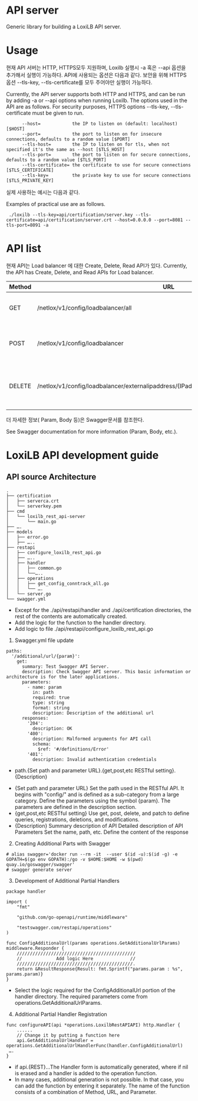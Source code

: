 # API server
Generic library for building a LoxiLB API server.

# Usage
현재 API 서버는 HTTP, HTTPS모두 지원하며, Loxilb 실행시 -a 혹은 --api 옵션을 추가해서 실행이 가능하다.
API에 사용되는 옵션은 다음과 같다. 보안을 위해 HTTPS 옵션 --tls-key, --tls-certificate를 모두 주어야만 실행이 가능하다.

Currently, the API server supports both HTTP and HTTPS, and can be run by adding -a or --api options when running Loxilb. The options used in the API are as follows. For security purposes, HTTPS options --tls-key, --tls-certificate must be given to run.

```
      --host=            the IP to listen on (default: localhost) [$HOST]
      --port=            the port to listen on for insecure connections, defaults to a random value [$PORT]
      --tls-host=        the IP to listen on for tls, when not specified it's the same as --host [$TLS_HOST]
      --tls-port=        the port to listen on for secure connections, defaults to a random value [$TLS_PORT]
      --tls-certificate= the certificate to use for secure connections [$TLS_CERTIFICATE]
      --tls-key=         the private key to use for secure connections [$TLS_PRIVATE_KEY]
```

실제 사용하는 예시는 다음과 같다.

Examples of practical use are as follows.

```
 ./loxilb --tls-key=api/certification/server.key --tls-certificate=api/certification/server.crt --host=0.0.0.0 --port=8081 --tls-port=8091 -a
```

# API list
현재 API는 Load balancer 에 대한 Create, Delete, Read API가 있다.
Currently, the API has Create, Delete, and Read APIs for Load balancer.

| Method | URL | Role | 
|------|---|---|
| GET|/netlox/v1/config/loadbalancer/all | Get the load balancer information |
| POST|/netlox/v1/config/loadbalancer| Add the load balancer information to LoxiLB |
| DELETE|/netlox/v1/config/loadbalancer/externalipaddress/{IPaddress}/port/{#Port}/protocol/{protocol} | Delete the load balacer infomation from LoxiLB|

더 자세한 정보( Param, Body 등)은 Swagger문서를 참조한다.

See Swagger documentation for more information (Param, Body, etc.).

# LoxiLB API development guide
## API source Architecture
```
.
├── certification
│   ├── serverca.crt
│   └── serverkey.pem
├── cmd
│   └── loxilb_rest_api-server
│       └── main.go
├── ….
├── models
│   ├── error.go
│   ├── …..
├── restapi
│   ├── configure_loxilb_rest_api.go
│   ├── …..
│   ├── handler
│   │   ├── common.go
│   │   └──…..
│   ├── operations
│   │   ├── get_config_conntrack_all.go
│   │   └── ….
│   └── server.go
└── swagger.yml

```
* Except for the ./api/restapi/handler and ./api/certification directories, the rest of the contents are automatically created.
* Add the logic for the function to the handler directory.
* Add logic to file ./api/restapi/configure_loxilb_rest_api.go

1. Swagger.yml file update
```
paths:
  '/additional/url/{param}':
    get:
      summary: Test Swagger API Server.
      description: Check Swagger API server. This basic information or architecture is for the later applications.
      parameters:
        - name: param
          in: path
          required: true
          type: string
          format: string
          description: Description of the additional url
      responses:
        '204':
          description: OK
        '400':
          description: Malformed arguments for API call
          schema:
            $ref: '#/definitions/Error'
        '401':
          description: Invalid authentication credentials

```
* path.{Set path and parameter URL}.{get,post,etc RESTful setting}.{Description}
- {Set path and parameter URL}
Set the path used in the RESTful API.
It begins with "config/" and is defined as a sub-category from a large category.
Define the parameters using the symbol {param}. The parameters are defined in the description section.
- {get,post,etc RESTful setting}
Use get, post, delete, and patch to define queries, registrations, deletions, and modifications.
- {Description}
Summary description of API
Detailed description of API
Parameters
Set the name, path, etc.
Define the content of the response

2. Creating Additional Parts with Swagger
```
# alias swagger='docker run --rm -it  --user $(id -u):$(id -g) -e GOPATH=$(go env GOPATH):/go -v $HOME:$HOME -w $(pwd) quay.io/goswagger/swagger'
# swagger generate server
```

3. Development of Additional Partial Handlers
```
package handler

import (
    "fmt"

    "github.com/go-openapi/runtime/middleware"

    "testswagger.com/restapi/operations"
)

func ConfigAdditionalUrl(params operations.GetAdditionalUrlParams) middleware.Responder {
    /////////////////////////////////////////////
    //             Add logic Here              //
    ////////////////////////////////////////////.
    return &ResultResponse{Result: fmt.Sprintf("params.param : %s", params.param)}
}

```
* Select the logic required for the ConfigAdditionalUrl portion of the handler directory. The required parameters come from operations.GetAdditionalUrlParams.

4. Additional Partial Handler Registration
```
func configureAPI(api *operations.LoxilbRestAPIAPI) http.Handler {
    ...... 
    // Change it by putting a function here
    api.GetAdditionalUrlHandler = operations.GetAdditionalUrlHandlerFunc(handler.ConfigAdditionalUrl)
 ….
}
```
* if api.{REST}...The Handler form is automatically generated, where if nil is erased and a handler is added to the operation function.
*    In many cases, additional generation is not possible. In that case, you can add the function by entering it separately. The name of the function consists of a combination of Method, URL, and Parameter.

